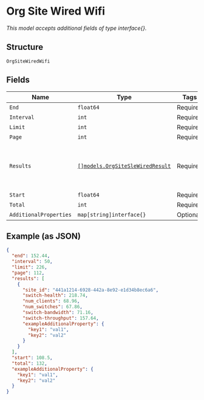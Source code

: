 
# Org Site Wired Wifi

*This model accepts additional fields of type interface{}.*

## Structure

`OrgSiteWiredWifi`

## Fields

| Name | Type | Tags | Description |
|  --- | --- | --- | --- |
| `End` | `float64` | Required | - |
| `Interval` | `int` | Required | - |
| `Limit` | `int` | Required | - |
| `Page` | `int` | Required | - |
| `Results` | [`[]models.OrgSiteSleWiredResult`](../../doc/models/org-site-sle-wired-result.md) | Required | **Constraints**: *Minimum Items*: `1`, *Unique Items Required* |
| `Start` | `float64` | Required | - |
| `Total` | `int` | Required | - |
| `AdditionalProperties` | `map[string]interface{}` | Optional | - |

## Example (as JSON)

```json
{
  "end": 152.44,
  "interval": 50,
  "limit": 226,
  "page": 112,
  "results": [
    {
      "site_id": "441a1214-6928-442a-8e92-e1d34b8ec6a6",
      "switch-health": 218.74,
      "num_clients": 68.96,
      "num_switches": 67.86,
      "switch-bandwidth": 71.16,
      "switch-throughput": 157.64,
      "exampleAdditionalProperty": {
        "key1": "val1",
        "key2": "val2"
      }
    }
  ],
  "start": 108.5,
  "total": 132,
  "exampleAdditionalProperty": {
    "key1": "val1",
    "key2": "val2"
  }
}
```

